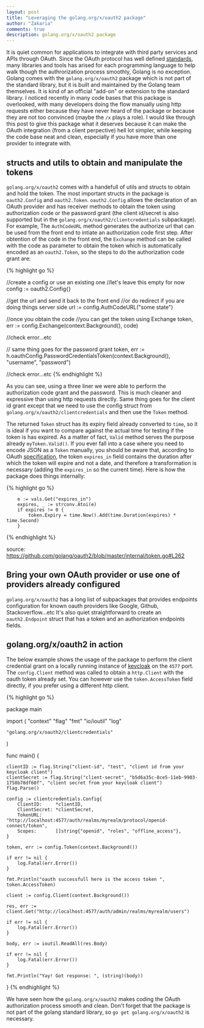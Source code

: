 ```yaml
---
layout: post
title: "Leveraging the golang.org/x/oauth2 package"
author: "Zakaria"
comments: true
description: golang.org/x/oauth2 package
---
```


It is quiet common for applications to integrate with third party services and APIs through OAuth. Since the OAuth protocol has well defined [standards](https://tools.ietf.org/html/rfc6749), many libraries and tools has arised for each programming language to help walk though the authrorization process smoothly, Golang is no exception. Golang comes with the  `golang.org/x/oauth2` package which is not part of the standard library, but it is built and maintained by the Golang team themselves. It is kind of an official "add-on" or extension to the standard library. I noticed recently in many code bases that this package is overlooked, with many developers doing the flow manually using http requests either because they have never heard of the package or because they are not too convinced (maybe the `/x` plays a role). I would like through this post to give this package what it deserves because it can make the OAuth integration (from a client perpective) hell lot simpler, while keeping the code base neat and clean, especially if you have more than one provider to integrate with.

## structs and utils to obtain and manipulate the tokens

`golang.org/x/oauth2` comes with a handefull of utils and structs to obtain and hold the token. The most important structs in the package is `oauth2.Config` and `oauth2.Token`. `oauth2.Config` allows the declaration of an OAuth provider and has receiver methods to obtain the token using authorization code or the password grant (the client id/secret is also supported but in the `golang.org/x/oauth2/clientcredentials` subpackage). For example, The `AuthCodeURL` method generates the authorize url that can be used from the front end to intiate an authorization code first step. After obtention of the code in the front end, the `Exchange` method can be called with the code as parameter to obtain the token which is automatically encoded as an `oauth2.Token`, so the steps to do the authorization code grant are:

{% highlight go  %}

//create a config or use an existing one
//let's leave this empty for now
config := oauth2.Config{}

//get the url and send it back to the front end 
//or do redirect if you are doing things server side
url := config.AuthCodeURL("some state")

//once you obtain the code 
//you can get the token using Exchange
token, err := config.Exchange(context.Background(), code)

//check error...etc

// same thing goes for the password grant 
token, err := h.oauthConfig.PasswordCredentialsToken(context.Background(), "username", "password")

//check error...etc
{% endhighlight %}

As you can see, using a three liner we were able to perform the authorization code grant and the password. This is much cleaner and expressive than using http requests directly. Same thing goes for the client id grant except that we need to use the config struct from `golang.org/x/oauth2/clientcredentials` and then use the `Token` method. 

The returned `Token` struct has its expiry field already converted to `time`, so it is ideal if you want to compare against the actual time for testing if the token is has expired. As a matter of fact, `Valid` method serves the purpose already `myToken.Valid()`. If you ever fall into a case where you need to encode JSON as a `Token` manually, you should be aware that, according to OAuth [specification](https://tools.ietf.org/html/rfc6749#section-4.4.3), the token `expires_in` field contains the duration after which the token will expire and not a date, and therefore a transformation is necessary (adding the `expires_in` so the current time). Here is how the package does things internally:  

{% highlight go  %}

		e := vals.Get("expires_in")
		expires, _ := strconv.Atoi(e)
		if expires != 0 {
			token.Expiry = time.Now().Add(time.Duration(expires) * time.Second)
		}

{% endhighlight %}

source: https://github.com/golang/oauth2/blob/master/internal/token.go#L262

## Bring your own OAuth provider or use one of providers already configured

`golang.org/x/oauth2` has a long list of subpackages that provides endpoints configuration for known oauth providers like Google, Github, Stackoverflow...etc It's also quiet straightforward to create an `oauth2.Endpoint` struct that has a token and an authorization endpoints fields. 

## golang.org/x/oauth2 in action

The below example shows the usage of the package to perform the client credential grant on a locally running instance of [keycloak](https://www.keycloak.org/) on the `4577` port. The `config.Client` method was called to obtain a `http.Client` with the oauth token already set. You can however use the `token.AccessToken` field directly, if you prefer using a different http client. 

{% highlight go  %}

package main

import (
	"context"
	"flag"
	"fmt"
	"io/ioutil"
	"log"

	"golang.org/x/oauth2/clientcredentials"
)

func main() {

	clientID := flag.String("client-id", "test", "client id from your keycloak client")
	clientSecret := flag.String("client-secret", "b5d6a35c-8ce5-11eb-9903-1758b78df60f", "client secret from your keycloak client")
	flag.Parse()

	config := clientcredentials.Config{
		ClientID:     *clientID,
		ClientSecret: *clientSecret,
		TokenURL:     "http://localhost:4577/auth/realms/myrealm/protocol/openid-connect/token",
		Scopes:       []string{"openid", "roles", "offline_access"},
	}

	token, err := config.Token(context.Background())

	if err != nil {
		log.Fatal(err.Error())
	}

	fmt.Println("oauth successfull here is the access token ", token.AccessToken)

	client := config.Client(context.Background())

	res, err := client.Get("http://localhost:4577/auth/admin/realms/myrealm/users")

	if err != nil {
		log.Fatal(err.Error())
	}

	body, err := ioutil.ReadAll(res.Body)

	if err != nil {
		log.Fatal(err.Error())
	}

	fmt.Println("Yay! Got response: ", (string)(body))

}
{% endhighlight %}


We have seen how the `golang.org/x/oauth2` makes coding the OAuth authorization process smooth and clean. Don't forget that the package is not part of the golang standard library, so `go get golang.org/x/oauth2` is necessary. 
